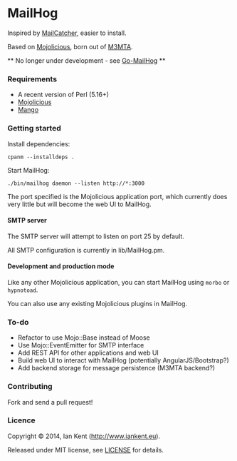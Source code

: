 MailHog
=======

Inspired by [MailCatcher](http://mailcatcher.me/), easier to install.

Based on [Mojolicious](http://mojolicio.us), born out of [M3MTA](https://github.com/ian-kent/M3MTA).

** No longer under development - see [Go-MailHog](https://github.com/ian-kent/Go-MailHog) **

### Requirements

* A recent version of Perl (5.16+)
* [Mojolicious](http://mojolicio.us)
* [Mango](http://mojolicio.us/perldoc/Mango)

### Getting started

Install dependencies:

```cpanm --installdeps .```

Start MailHog:

```./bin/mailhog daemon --listen http://*:3000```

The port specified is the Mojolicious application port,
which currently does very little but will become the 
web UI to MailHog.

#### SMTP server

The SMTP server will attempt to listen on port 25
by default.

All SMTP configuration is currently in lib/MailHog.pm.

#### Development and production mode

Like any other Mojolicious application, you can start
MailHog using ```morbo``` or ```hypnotoad```.

You can also use any existing Mojolicious plugins in MailHog.

### To-do

* Refactor to use Mojo::Base instead of Moose
* Use Mojo::EventEmitter for SMTP interface
* Add REST API for other applications and web UI
* Build web UI to interact with MailHog (potentially AngularJS/Bootstrap?)
* Add backend storage for message persistence (M3MTA backend?)

### Contributing

Fork and send a pull request!

### Licence

Copyright ©‎ 2014, Ian Kent (http://www.iankent.eu).

Released under MIT license, see [LICENSE](license) for details.
